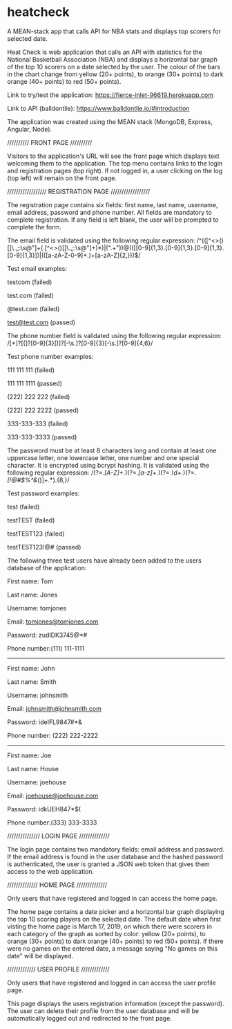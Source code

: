 # heatcheck
A MEAN-stack app that calls API for NBA stats and displays top scorers for selected date.

Heat Check is web application that calls an API with statistics for the National Basketball Association (NBA) and displays a horizontal bar graph of the top 10 scorers on a date selected by the user. The colour of the bars in the chart change from yellow (20+ points), to orange (30+ points) to dark orange (40+ points) to red (50+ points). 

Link to try/test the application: https://fierce-inlet-96619.herokuapp.com

Link to API (balldontlie): https://www.balldontlie.io/#introduction

The application was created using the MEAN stack (MongoDB, Express, Angular, Node). 

//////////
FRONT PAGE
//////////

Visitors to the application's URL will see the front page which displays text welcoming them
to the application. The top menu contains links to the login and registration pages (top right). If not logged in, a user clicking on the log (top left) will remain on the front page. 

//////////////////
REGISTRATION PAGE
//////////////////

The registration page contains six fields: first name, last name, username, email address, password and phone number. All fields are mandatory to complete registration. If any field is left blank, the user will be prompted to complete the form. 

The email field is validated using the following regular expression: /^(([^<>()\[\]\\.,;:\s@"]+(\.[^<>()\[\]\\.,;:\s@"]+)*)|(".+"))@((\[[0-9]{1,3}\.[0-9]{1,3}\.[0-9]{1,3}\.[0-9]{1,3}\])|(([a-zA-Z\-0-9]+\.)+[a-zA-Z]{2,}))$/

Test email examples:

testcom (failed)

test.com (failed)

@test.com (failed)

test@test.com (passed)

The phone number field is validated using the following regular expression: /[\+]?[(]?[0-9]{3}[)]?[-\s\.]?[0-9]{3}[-\s\.]?[0-9]{4,6}/

Test phone number examples:

111 111 111 (failed)

111 111 1111 (passed)

(222) 222 222 (failed)

(222) 222 2222 (passed)

333-333-333 (failed)

333-333-3333 (passed)


The password must be at least 8 characters long and contain at least one uppercase letter, one lowercase letter, one number and one special character. It is encrypted using bcrypt hashing. It is validated using the following regular expression: /(?=.*[A-Z]+.*)(?=.*[a-z]+.*)(?=.*\d+.*)(?=.*[!@#$%^&*()]+.*).{8,}/

Test password examples:

test (failed)

testTEST (failed)

testTEST123 (failed)

testTEST123!@# (passed)

The following three test users have already been added to the users database of the application:

First name: Tom

Last name: Jones

Username: tomjones

Email: tomjones@tomjones.com

Password: zudIDK3745@*# 

Phone number:(111) 111-1111

-----

First name: John

Last name: Smith

Username: johnsmith

Email: johnsmith@johnsmith.com

Password: ideIFL9847#*&

Phone number: (222) 222-2222

-----

First name: Joe

Last name: House

Username: joehouse

Email: joehouse@joehouse.com

Password: idkUEH847*$(

Phone number:(333) 333-3333


///////////////
LOGIN PAGE
//////////////

The login page contains two mandatory fields: email address and password. If the email address is found in the user database and the hashed password is authenticated, the user is granted a JSON web token that gives them access to the web application. 

//////////////
HOME PAGE
//////////////

Only users that have registered and logged in can access the home page. 

The home page contains a date picker and a horizontal bar graph displaying the top 10 scoring players on the selected date. The default date when first visting the home page is March 17, 2019, on which there were scorers in each category of the graph as sorted by color: yellow (20+ points), to orange (30+ points) to dark orange (40+ points) to red (50+ points). If there were no games on the entered date, a message saying "No games on this date" will be displayed. 

/////////////
USER PROFILE
/////////////

Only users that have registered and logged in can access the user profile page.

This page displays the users registration information (except the password). The user can delete their profile from the user database and will be automatically logged out and redirected to the front page.








